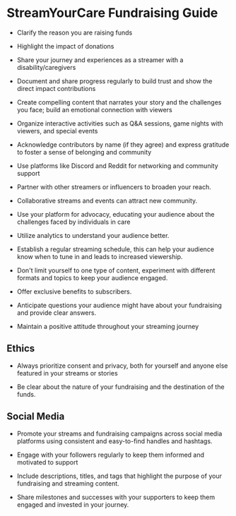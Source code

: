 # StreamYourCare Fundraising Guide
 
- Clarify the reason you are raising funds

- Highlight the impact of donations

- Share your journey and experiences as a streamer with a disability/caregivers

- Document and share progress regularly to build trust and show the direct impact contributions 

- Create compelling content that narrates your story and the challenges you face; build an emotional connection with viewers

- Organize interactive activities such as Q&A sessions, game nights with viewers, and special events

- Acknowledge contributors by name (if they agree) and express gratitude to foster a sense of belonging and community

- Use platforms like Discord and Reddit for networking and community support

- Partner with other streamers or influencers to broaden your reach. 

- Collaborative streams and events can attract new community.

- Use your platform for advocacy, educating your audience about the challenges  faced by individuals in care

- Utilize analytics to understand your audience better.

- Establish a regular streaming schedule, this can help your audience know when to tune in and leads to increased viewership.

- Don't limit yourself to one type of content, experiment with different formats and topics to keep your audience engaged.

- Offer exclusive benefits to subscribers.

- Anticipate questions your audience might have about your fundraising and provide clear answers.

- Maintain a positive attitude throughout your streaming journey

## Ethics

- Always prioritize consent and privacy, both for yourself and anyone else featured in your streams or stories

- Be clear about the nature of your fundraising and the destination of the funds.

## Social Media

- Promote your streams and fundraising campaigns across social media platforms using consistent and easy-to-find handles and hashtags. 

- Engage with your followers regularly to keep them informed and motivated to support

- Include descriptions, titles, and tags that highlight the purpose of your fundraising and streaming content.

- Share milestones and successes with your supporters to keep them engaged and invested in your journey.

